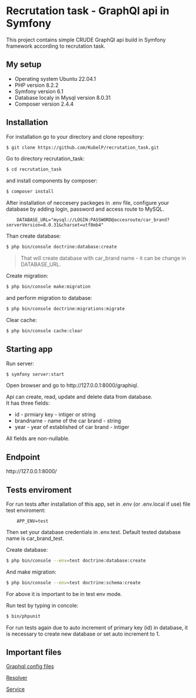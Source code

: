 
# Recrutation task - GraphQl api in Symfony

This project contains simple CRUDE GraphQl api build in Symfony framework according to recrutation task.

## My setup

- Operating system Ubuntu 22.04.1
- PHP version 8.2.2
- Symfony version 6.1
- Database localy in Mysql version 8.0.31
- Composer version 2.4.4

## Installation

For installation go to your directory and clone repository:

```bash
$ git clone https://github.com/KubelP/recrutation_task.git
```

Go to directory recrutation_task: 
```bash
$ cd recrutation_task
```

 and install components by composer:

```bash
$ composer install
```

After installation of neccesery packeges in .env file, configure your database by adding login, password and access route to MySQL. 

        DATABASE_URL="mysql://LOGIN:PASSWORD@accesroute/car_brand?serverVersion=8.0.31&charset=utf8mb4"

Than create database:

```bash
$ php bin/console doctrine:database:create
```

>That will create database with car_brand name - it can be change in DATABASE_URL.

Create migration:

```bash
$ php bin/console make:migration
```

and perform migration to database:

```bash
$ php bin/console doctrine:migrations:migrate
```

Clear cache:

```bash
$ php bin/console cache:clear
```

## Starting app

Run server:

```bash
$ symfony server:start
```

Open browser and go to ht<span>tp://127.0.0.1:8000/graphiql.

Api can create, read, update and delete data from database.  
It has three fields:
- id - prmiary key - intiger or string
- brandname - name of the car brand - string
- year - year of established of car brand - intiger

All fields are non-nullable.

## Endpoint

ht<span>tp://127.0.0.1:8000/

## Tests enviroment

For run tests after installation of this app, set in .env (or .env.local if use) file test enviroment:

        APP_ENV=test

Then set your database credentials in .env.test. Default tested database name is car_brand_test.

Create database:

```bash
$ php bin/console --env=test doctrine:database:create
```

And make migration:

```bash
$ php bin/console --env=test doctrine:schema:create
```

For above it is important to be in test env mode. 

Run test by typing in concole:

```bash
$ bin/phpunit
```

For run tests again due to auto increment of primary key (id) in database, it is necessary to create new database or set auto increment to 1.

## Important files

[Graphql config files](https://github.com/KubelP/recrutation_task/tree/main/config/graphql/types)

[Resolver](https://github.com/KubelP/recrutation_task/tree/main/src/Resolver)

[Service](https://github.com/KubelP/recrutation_task/tree/main/src/Service)
